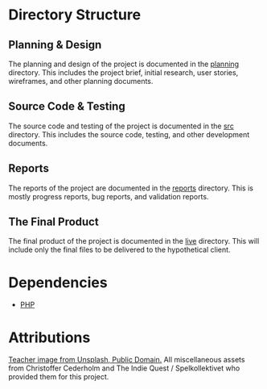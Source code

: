 # Directory Structure
## Planning & Design
The planning and design of the project is documented in the [planning](planning) directory.
This includes the project brief, initial research, user stories, wireframes, and other planning documents.

## Source Code & Testing
The source code and testing of the project is documented in the [src](src) directory.
This includes the source code, testing, and other development documents.

## Reports
The reports of the project are documented in the [reports](reports) directory.
This is mostly progress reports, bug reports, and validation reports.

## The Final Product
The final product of the project is documented in the [live](live) directory.
This will include only the final files to be delivered to the hypothetical client.

# Dependencies
- [PHP](https://www.php.net/)

# Attributions
[Teacher image from Unsplash, Public Domain.](https://unsplash.com/photos/a-woman-explaining-something-to-a-group-of-people-XH8chLuj02g)
All miscellaneous assets from Christoffer Cederholm and The Indie Quest / Spelkollektivet who provided them for this project.